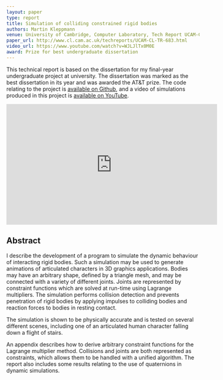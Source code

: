 ```yaml
---
layout: paper
type: report
title: Simulation of colliding constrained rigid bodies
authors: Martin Kleppmann
venue: University of Cambridge, Computer Laboratory, Tech Report UCAM-CL-TR-683
paper_url: http://www.cl.cam.ac.uk/techreports/UCAM-CL-TR-683.html
video_url: https://www.youtube.com/watch?v=WJLJlTx0M0E
award: Prize for best undergraduate dissertation
---
```


This technical report is based on the dissertation for my final-year undergraduate project at
university. The dissertation was marked as the best dissertation in its year and was awarded the
AT&T prize. The code relating to the project is [available on Github](https://github.com/ept/maniation),
and a video of simulations produced in this project is
[available on YouTube](https://www.youtube.com/watch?v=WJLJlTx0M0E).

<iframe width="550" height="315" src="https://www.youtube-nocookie.com/embed/WJLJlTx0M0E" frameborder="0" allow="accelerometer; autoplay; encrypted-media; gyroscope; picture-in-picture" allowfullscreen></iframe>

Abstract
--------

I describe the development of a program to simulate the dynamic behaviour of interacting rigid
bodies. Such a simulation may be used to generate animations of articulated characters in 3D
graphics applications. Bodies may have an arbitrary shape, defined by a triangle mesh, and may be
connected with a variety of different joints. Joints are represented by constraint functions which
are solved at run-time using Lagrange multipliers. The simulation performs collision detection and
prevents penetration of rigid bodies by applying impulses to colliding bodies and reaction forces to
bodies in resting contact.

The simulation is shown to be physically accurate and is tested on several different scenes,
including one of an articulated human character falling down a flight of stairs.

An appendix describes how to derive arbitrary constraint functions for the Lagrange multiplier
method. Collisions and joints are both represented as constraints, which allows them to be handled
with a unified algorithm. The report also includes some results relating to the use of quaternions
in dynamic simulations.
